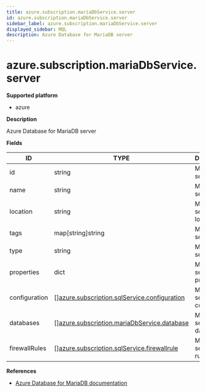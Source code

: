 ```yaml
---
title: azure.subscription.mariaDbService.server
id: azure.subscription.mariaDbService.server
sidebar_label: azure.subscription.mariaDbService.server
displayed_sidebar: MQL
description: Azure Database for MariaDB server
---
```


# azure.subscription.mariaDbService.server

**Supported platform**

- azure

**Description**

Azure Database for MariaDB server

**Fields**

| ID            | TYPE                                                                                                    | DESCRIPTION                   |
| ------------- | ------------------------------------------------------------------------------------------------------- | ----------------------------- |
| id            | string                                                                                                  | MariaDB server ID             |
| name          | string                                                                                                  | MariaDB server name           |
| location      | string                                                                                                  | MariaDB server location       |
| tags          | map[string]string                                                                                       | MariaDB server tags           |
| type          | string                                                                                                  | MariaDB server type           |
| properties    | dict                                                                                                    | MariaDB server properties     |
| configuration | &#91;&#93;[azure.subscription.sqlService.configuration](azure.subscription.sqlservice.configuration.md) | MariaDB server configuration  |
| databases     | &#91;&#93;[azure.subscription.mariaDbService.database](azure.subscription.mariadbservice.database.md)   | MariaDB server databases      |
| firewallRules | &#91;&#93;[azure.subscription.sqlService.firewallrule](azure.subscription.sqlservice.firewallrule.md)   | MariaDB server firewall rules |

**References**

- [Azure Database for MariaDB documentation](https://learn.microsoft.com/en-us/azure/mariadb/)
